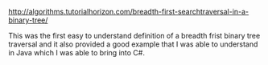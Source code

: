 ﻿http://algorithms.tutorialhorizon.com/breadth-first-searchtraversal-in-a-binary-tree/

This was the first easy to understand definition of a breadth frist binary tree traversal and it also 
provided a good example that I was able to understand in Java which I was able to bring into C#.
